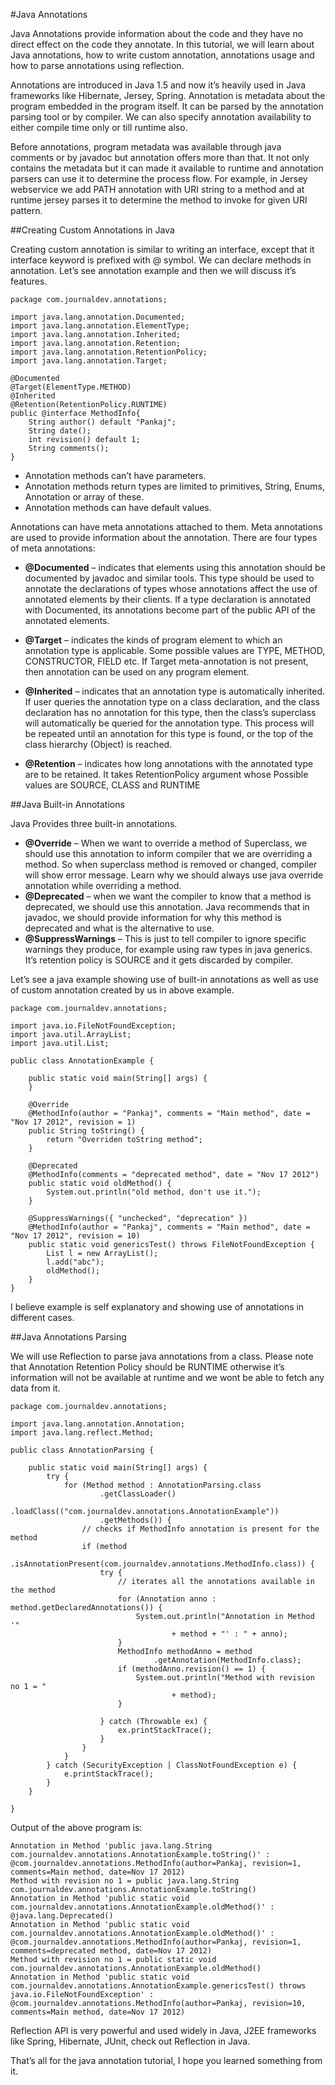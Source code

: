 #Java Annotations

Java Annotations provide information about the code and they have no direct effect on the code they annotate. In this tutorial, we will learn about Java annotations, how to write custom annotation, annotations usage and how to parse annotations using reflection.

Annotations are introduced in Java 1.5 and now it’s heavily used in Java frameworks like Hibernate, Jersey, Spring. Annotation is metadata about the program embedded in the program itself. It can be parsed by the annotation parsing tool or by compiler. We can also specify annotation availability to either compile time only or till runtime also.

Before annotations, program metadata was available through java comments or by javadoc but annotation offers more than that. It not only contains the metadata but it can made it available to runtime and annotation parsers can use it to determine the process flow. For example, in Jersey webservice we add PATH annotation with URI string to a method and at runtime jersey parses it to determine the method to invoke for given URI pattern.

##Creating Custom Annotations in Java

Creating custom annotation is similar to writing an interface, except that it interface keyword is prefixed with @ symbol. We can declare methods in annotation. Let’s see annotation example and then we will discuss it’s features.

    package com.journaldev.annotations;
     
    import java.lang.annotation.Documented;
    import java.lang.annotation.ElementType;
    import java.lang.annotation.Inherited;
    import java.lang.annotation.Retention;
    import java.lang.annotation.RetentionPolicy;
    import java.lang.annotation.Target;
     
    @Documented
    @Target(ElementType.METHOD)
    @Inherited
    @Retention(RetentionPolicy.RUNTIME)
    public @interface MethodInfo{
        String author() default "Pankaj";
        String date();
        int revision() default 1;
        String comments();
    }

* Annotation methods can’t have parameters.
* Annotation methods return types are limited to primitives, String, Enums, Annotation or array of these.
* Annotation methods can have default values.

Annotations can have meta annotations attached to them. Meta annotations are used to provide information about the annotation. There are four types of meta annotations: 

* **@Documented** – indicates that elements using this annotation should be documented by javadoc and similar tools. This type should be used to annotate the declarations of types whose annotations affect the use of annotated elements by their clients. If a type declaration is annotated with Documented, its annotations become part of the public API of the annotated elements.

* **@Target** – indicates the kinds of program element to which an annotation type is applicable. Some possible values are TYPE, METHOD, CONSTRUCTOR, FIELD etc. If Target meta-annotation is not present, then annotation can be used on any program element.

* **@Inherited** – indicates that an annotation type is automatically inherited. If user queries the annotation type on a class declaration, and the class declaration has no annotation for this type, then the class’s superclass will automatically be queried for the annotation type. This process will be repeated until an annotation for this type is found, or the top of the class hierarchy (Object) is reached.

* **@Retention** – indicates how long annotations with the annotated type are to be retained. It takes RetentionPolicy argument whose Possible values are SOURCE, CLASS and RUNTIME

##Java Built-in Annotations

Java Provides three built-in annotations.

* **@Override** – When we want to override a method of Superclass, we should use this annotation to inform compiler that we are overriding a method. So when superclass method is removed or changed, compiler will show error message. Learn why we should always use java override annotation while overriding a method.
* **@Deprecated** – when we want the compiler to know that a method is deprecated, we should use this annotation. Java recommends that in javadoc, we should provide information for why this method is deprecated and what is the alternative to use.
* **@SuppressWarnings** – This is just to tell compiler to ignore specific warnings they produce, for example using raw types in java generics. It’s retention policy is SOURCE and it gets discarded by compiler.

Let’s see a java example showing use of built-in annotations as well as use of custom annotation created by us in above example.

    package com.journaldev.annotations;
     
    import java.io.FileNotFoundException;
    import java.util.ArrayList;
    import java.util.List;
     
    public class AnnotationExample {
     
        public static void main(String[] args) {
        }
     
        @Override
        @MethodInfo(author = "Pankaj", comments = "Main method", date = "Nov 17 2012", revision = 1)
        public String toString() {
            return "Overriden toString method";
        }
     
        @Deprecated
        @MethodInfo(comments = "deprecated method", date = "Nov 17 2012")
        public static void oldMethod() {
            System.out.println("old method, don't use it.");
        }
     
        @SuppressWarnings({ "unchecked", "deprecation" })
        @MethodInfo(author = "Pankaj", comments = "Main method", date = "Nov 17 2012", revision = 10)
        public static void genericsTest() throws FileNotFoundException {
            List l = new ArrayList();
            l.add("abc");
            oldMethod();
        }
    }

I believe example is self explanatory and showing use of annotations in different cases.


##Java Annotations Parsing

We will use Reflection to parse java annotations from a class. Please note that Annotation Retention Policy should be RUNTIME otherwise it’s information will not be available at runtime and we wont be able to fetch any data from it.

    package com.journaldev.annotations;
     
    import java.lang.annotation.Annotation;
    import java.lang.reflect.Method;
     
    public class AnnotationParsing {
     
        public static void main(String[] args) {
            try {
                for (Method method : AnnotationParsing.class
                        .getClassLoader()
                        .loadClass(("com.journaldev.annotations.AnnotationExample"))
                        .getMethods()) {
                    // checks if MethodInfo annotation is present for the method
                    if (method
                            .isAnnotationPresent(com.journaldev.annotations.MethodInfo.class)) {
                        try {
                            // iterates all the annotations available in the method
                            for (Annotation anno : method.getDeclaredAnnotations()) {
                                System.out.println("Annotation in Method '"
                                        + method + "' : " + anno);
                            }
                            MethodInfo methodAnno = method
                                    .getAnnotation(MethodInfo.class);
                            if (methodAnno.revision() == 1) {
                                System.out.println("Method with revision no 1 = "
                                        + method);
                            }
     
                        } catch (Throwable ex) {
                            ex.printStackTrace();
                        }
                    }
                }
            } catch (SecurityException | ClassNotFoundException e) {
                e.printStackTrace();
            }
        }
     
    }

Output of the above program is:

    Annotation in Method 'public java.lang.String com.journaldev.annotations.AnnotationExample.toString()' : @com.journaldev.annotations.MethodInfo(author=Pankaj, revision=1, comments=Main method, date=Nov 17 2012)
    Method with revision no 1 = public java.lang.String com.journaldev.annotations.AnnotationExample.toString()
    Annotation in Method 'public static void com.journaldev.annotations.AnnotationExample.oldMethod()' : @java.lang.Deprecated()
    Annotation in Method 'public static void com.journaldev.annotations.AnnotationExample.oldMethod()' : @com.journaldev.annotations.MethodInfo(author=Pankaj, revision=1, comments=deprecated method, date=Nov 17 2012)
    Method with revision no 1 = public static void com.journaldev.annotations.AnnotationExample.oldMethod()
    Annotation in Method 'public static void com.journaldev.annotations.AnnotationExample.genericsTest() throws java.io.FileNotFoundException' : @com.journaldev.annotations.MethodInfo(author=Pankaj, revision=10, comments=Main method, date=Nov 17 2012)


Reflection API is very powerful and used widely in Java, J2EE frameworks like Spring, Hibernate, JUnit, check out Reflection in Java.

That’s all for the java annotation tutorial, I hope you learned something from it.